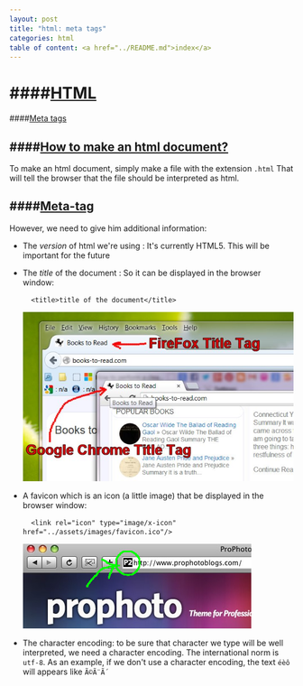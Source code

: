 ```yaml
---
layout: post
title: "html: meta tags"
categories: html
table of content: <a href="../README.md">index</a>
---
```


####[HTML](#html)
====

####[Meta tags](#meta-tags)

####[How to make an html document?](#how-to-make-a-html-document-?)
-----

To make an html document, simply make a file with the extension ``.html``
That will tell the browser that the file should be interpreted as html.

####[Meta-tag](#Meta-tag)
----

However, we need to give him additional information:

  + The _version_ of html we're using : It's currently HTML5.
    This will be important for the future

  + The _title_ of the document : So it can be displayed in the browser window:
    ```
      <title>title of the document</title>
    ```

    ![window browser title](../assets/images/html__metatag--browsertitle.jpg)

  + A favicon which is an icon (a little image) that be displayed in the browser window:
    ```
      <link rel="icon" type="image/x-icon" href="../assets/images/favicon.ico"/>
    ```
    ![favicon](../assets/images/html__metatag--favicon.jpg)

  + The character encoding: to be sure that character we type will be well interpreted,
  we need a character encoding. The international norm is ``utf-8``.
  As an example, if we don't use a character encoding, the text ``éèô`` will appears like ``Ã©Ã¨Ã´``

